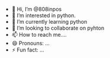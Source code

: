 - 👋 Hi, I’m @808inpos
- 👀 I’m interested in python. 
- 🌱 I’m currently learning python 
- 💞️ I’m looking to collaborate on pyhton
- 📫 How to reach me....
- 😄 Pronouns: ...
- ⚡ Fun fact: ...

<!---
808inpos/808inpos is a ✨ special ✨ repository because its `README.md` (this file) appears on your GitHub profile.
You can click the Preview link to take a look at your changes.
--->
